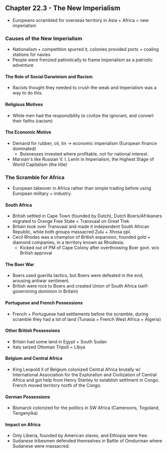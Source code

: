 ## Chapter 22.3 - The New Imperialism
- Europeans scrambled for overseas territory in Asia + Africa = new imperialism
### Causes of the New Imperialism
- Nationalism + competition spurred it, colonies provided ports + coaling stations for navies
- People were frenzied patirotically to frame imperialism as a patriotic adventure
#### The Role of Social Darwinism and Racism
- Racists thought they needed to crush the weak and Imperialism was a way to do this.
#### Religious Motives
- White men had the responsibility to civilize the ignorant, and convert their faiths (racism)
#### The Economic Motive
- Demand for rubber, oil, tin -> economic imperialism (European finance dominated)
    - Buisnesses invested where profitable, not for national interest.
- Marxian's like Russian V. I. Lenin in Imperialism, the Highest Stage of World Capitalism (the title)
### The Scramble for Africa
- European takeover in Africa rather than simple trading before using European military + industry.
#### South Africa
- British settled in Cape Town (founded by Dutch), Dutch Boers/Afrikaners migrated to Orange Free State + Transvaal on Great Trek
- Britain took over Transvaal and made it independent South African Republic, while both groups massacred Zulu + Xhosa ppl.
- Cecil Rhodes was a champion of British expansion, founded gold + diamond companies, in a territory known as Rhodesia.
    - Kicked out of PM of Cape Colony after overthrowing Boer govt. w/o British approval
#### The Boer War
- Boers used guerilla tactics, but Boers were defeated in the end, arousing antiwar sentiment.
- British were nice to Boers and created Union of South Africa (self-governining dominion in Britain)
#### Portuguese and French Possessions
- French + Portuguese had settlements before the scramble, during scramble they had a lot of land (Tunasia + French West Africa + Algeria)
#### Other British Possessions
- Britain had some land in Egypt + South Sudan
- Italy seized Ottoman Tripoli = Libya
#### Belgium and Central Africa
- King Leopold II of Belgium colonized Central Africa brutally w/ International Association for the Exploration and Civilization of Central Africa and got help from Henry Stanley to establish settlment in Congo. French moved territory north of the Congo.
#### German Possessions
- Bismarck colonized for the politics in SW Africa (Cameroons, Togoland, Tanganyika)
#### Impact on Africa
- Only Liberia, founded by American slaves, and Ethiopia were free.
- Sudanese tribesmen defended themselves in Battle of Omdurman where Sudanese were massacred.
